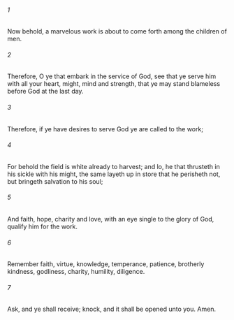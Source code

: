 ###### 1
Now behold, a marvelous work is about to come forth among the children of men.

###### 2
Therefore, O ye that embark in the service of God, see that ye serve him with all your heart, might, mind and strength, that ye may stand blameless before God at the last day.

###### 3
Therefore, if ye have desires to serve God ye are called to the work;

###### 4
For behold the field is white already to harvest; and lo, he that thrusteth in his sickle with his might, the same layeth up in store that he perisheth not, but bringeth salvation to his soul;

###### 5
And faith, hope, charity and love, with an eye single to the glory of God, qualify him for the work.

###### 6
Remember faith, virtue, knowledge, temperance, patience, brotherly kindness, godliness, charity, humility, diligence.

###### 7
Ask, and ye shall receive; knock, and it shall be opened unto you. Amen.

